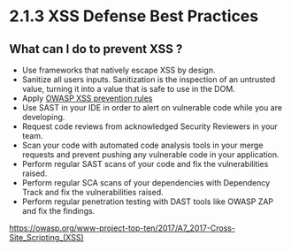 # 2.1.3 XSS Defense Best Practices

## What can I do to prevent XSS ?

- Use frameworks that natively escape XSS by design.
- Sanitize all users inputs. Sanitization is the inspection of an untrusted value, turning it into a value that is safe to use in the DOM.
- Apply [OWASP XSS prevention rules](https://cheatsheetseries.owasp.org/cheatsheets/Cross_Site_Scripting_Prevention_Cheat_Sheet.html#xss-prevention-rules)
- Use SAST in your IDE in order to alert on vulnerable code while you are developing.
- Request code reviews from acknowledged Security Reviewers in your team.
- Scan your code with automated code analysis tools in your merge requests and prevent pushing any vulnerable code in your application.
- Perform regular SAST scans of your code and fix the vulnerabilities raised.
- Perform regular SCA scans of your dependencies with Dependency Track and fix the vulnerabilities raised.
- Perform regular penetration testing with DAST tools like OWASP ZAP and fix the findings.

https://owasp.org/www-project-top-ten/2017/A7_2017-Cross-Site_Scripting_(XSS)